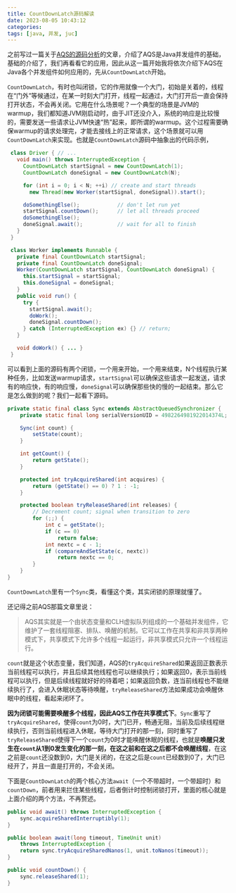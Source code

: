 ```yaml
---
title: CountDownLatch源码解读
date: 2023-08-05 10:43:12
categories:
tags: [java, 并发, juc]
---
```

之前写过一篇关于[AQS的源码分析](https://naosense.github.io/2019/03/12/%E4%B8%87%E9%94%81%E4%B9%8B%E6%AF%8DAbstractQueuedSynchronizer/)的文章，介绍了AQS是Java并发组件的基础，基础的介绍了，我们再看看它的应用，因此从这一篇开始我将依次介绍下AQS在Java各个并发组件如何应用的，先从`CountDownLatch`开始。

`CountDownLatch`，有时也叫闭锁，它的作用就像一个大门，初始是关着的，线程在“门外”等候通过，在某一时刻大门打开，线程一起通过，大门打开后一直会保持打开状态，不会再关闭。它用在什么场景呢？一个典型的场景是JVM的warmup，我们都知道JVM刚启动时，由于JIT还没介入，系统的响应是比较慢的，需要发送一些请求让JVM快速“热”起来，即所谓的warmup。这个过程需要确保warmup的请求处理完，才能去接线上的正常请求，这个场景就可以用`CountDownLatch`来实现。也就是`CountDownLatch`源码中抽象出的代码示例，

```java
 class Driver { // ...
   void main() throws InterruptedException {
     CountDownLatch startSignal = new CountDownLatch(1);
     CountDownLatch doneSignal = new CountDownLatch(N);

     for (int i = 0; i < N; ++i) // create and start threads
       new Thread(new Worker(startSignal, doneSignal)).start();

     doSomethingElse();            // don't let run yet
     startSignal.countDown();      // let all threads proceed
     doSomethingElse();
     doneSignal.await();           // wait for all to finish
   }
 }

 class Worker implements Runnable {
   private final CountDownLatch startSignal;
   private final CountDownLatch doneSignal;
   Worker(CountDownLatch startSignal, CountDownLatch doneSignal) {
     this.startSignal = startSignal;
     this.doneSignal = doneSignal;
   }
   public void run() {
     try {
       startSignal.await();
       doWork();
       doneSignal.countDown();
     } catch (InterruptedException ex) {} // return;
   }

   void doWork() { ... }
 }
 ```

可以看到上面的源码有两个闭锁，一个用来开始，一个用来结束，N个线程执行某种任务，比如发送warmup请求，`startSignal`可以确保这些请求一起发送，请求有的响应快，有的响应慢，`doneSignal`可以确保那些快的慢的一起结束。那么它是怎么做到的呢？我们一起看下源码。

```java
private static final class Sync extends AbstractQueuedSynchronizer {
    private static final long serialVersionUID = 4982264981922014374L;

    Sync(int count) {
        setState(count);
    }

    int getCount() {
        return getState();
    }

    protected int tryAcquireShared(int acquires) {
        return (getState() == 0) ? 1 : -1;
    }

    protected boolean tryReleaseShared(int releases) {
        // Decrement count; signal when transition to zero
        for (;;) {
            int c = getState();
            if (c == 0)
                return false;
            int nextc = c - 1;
            if (compareAndSetState(c, nextc))
                return nextc == 0;
        }
    }
}
```

`CountDownLatch`里有一个`Sync`类，看懂这个类，其实闭锁的原理就懂了。

还记得之前AQS那篇文章里说：

> AQS其实就是一个由状态变量和CLH虚拟队列组成的一个基础并发组件，它维护了一套线程阻塞、排队、唤醒的机制。它可以工作在共享和非共享两种模式下，共享模式下允许多个线程一起运行，非共享模式只允许一个线程运行。

`count`就是这个状态变量，我们知道，AQS的`tryAcquireShared`如果返回正数表示当前线程可以执行，并且后续其他线程也可以继续执行；如果返回0，表示当前线程可以执行，但是后续线程就好好的待着吧；如果返回负数，连当前线程也不能继续执行了，会进入休眠状态等待唤醒，`tryReleaseShared`方法如果成功会唤醒休眠中的线程，看起来闭环了。

**因为闭锁可能需要唤醒多个线程，因此AQS工作在共享模式下**。`Sync`重写了`tryAcquireShared`，使得`count`为0时，大门已开，畅通无阻，当前及后续线程继续执行，否则当前线程进入休眠，等待大门打开的那一刻，同时重写了`tryReleaseShared`使得下一个`count`为0时才能唤醒休眠的线程，也就是**唤醒只发生在`count`从1到0发生变化的那一刻，在这之前和在这之后都不会唤醒线程**，在这之前是`count`还没数到0，大门是关闭的，在这之后是`count`已经数到0了，大门已经开了，并且一直是打开的，不会关闭。

下面是`CountDownLatch`的两个核心方法`await`（一个不带超时，一个带超时）和`countDown`，前者用来拦住某些线程，后者倒计时控制闭锁打开，里面的核心就是上面介绍的两个方法，不再赘述。

```java
public void await() throws InterruptedException {
    sync.acquireSharedInterruptibly(1);
}

public boolean await(long timeout, TimeUnit unit)
    throws InterruptedException {
    return sync.tryAcquireSharedNanos(1, unit.toNanos(timeout));
}

public void countDown() {
    sync.releaseShared(1);
}
```
